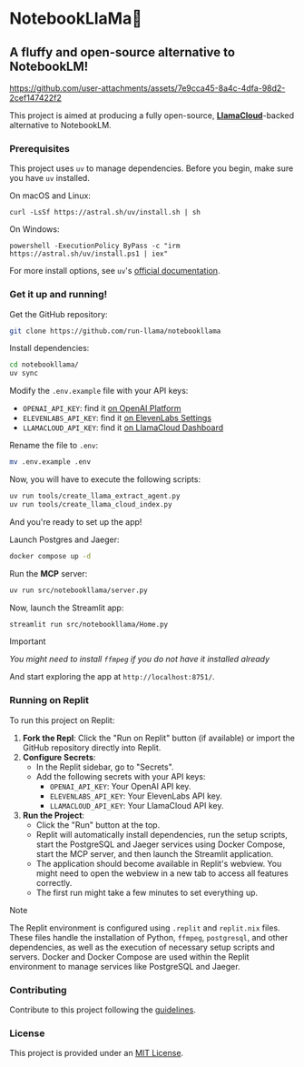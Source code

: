 # NotebookLlaMa🦙

## A fluffy and open-source alternative to NotebookLM!

https://github.com/user-attachments/assets/7e9cca45-8a4c-4dfa-98d2-2cef147422f2

This project is aimed at producing a fully open-source, [**LlamaCloud**](https://cloud.llamaindex.ai?utm_source=demo&utm_medium=notebookLM)-backed alternative to NotebookLM.

### Prerequisites

This project uses `uv` to manage dependencies. Before you begin, make sure you have `uv` installed.

On macOS and Linux:

```
curl -LsSf https://astral.sh/uv/install.sh | sh
```

On Windows:

```
powershell -ExecutionPolicy ByPass -c "irm https://astral.sh/uv/install.ps1 | iex"
```

For more install options, see `uv`'s [official documentation](https://docs.astral.sh/uv/getting-started/installation/).

### Get it up and running!

Get the GitHub repository:

```bash
git clone https://github.com/run-llama/notebookllama
```

Install dependencies:

```bash
cd notebookllama/
uv sync
```

Modify the `.env.example` file with your API keys:

- `OPENAI_API_KEY`: find it [on OpenAI Platform](https://platform.openai.com/api-keys)
- `ELEVENLABS_API_KEY`: find it [on ElevenLabs Settings](https://elevenlabs.io/app/settings/api-keys)
- `LLAMACLOUD_API_KEY`: find it [on LlamaCloud Dashboard](https://cloud.llamaindex.ai?utm_source=demo&utm_medium=notebookLM)

Rename the file to `.env`:

```bash
mv .env.example .env
```

Now, you will have to execute the following scripts:

```bash
uv run tools/create_llama_extract_agent.py
uv run tools/create_llama_cloud_index.py
```

And you're ready to set up the app!

Launch Postgres and Jaeger:

```bash
docker compose up -d
```

Run the **MCP** server:

```bash
uv run src/notebookllama/server.py
```

Now, launch the Streamlit app:

```bash
streamlit run src/notebookllama/Home.py
```

> [!IMPORTANT]
>
> _You might need to install `ffmpeg` if you do not have it installed already_

And start exploring the app at `http://localhost:8751/`.

### Running on Replit

To run this project on Replit:

1.  **Fork the Repl**: Click the "Run on Replit" button (if available) or import the GitHub repository directly into Replit.
2.  **Configure Secrets**:
    *   In the Replit sidebar, go to "Secrets".
    *   Add the following secrets with your API keys:
        *   `OPENAI_API_KEY`: Your OpenAI API key.
        *   `ELEVENLABS_API_KEY`: Your ElevenLabs API key.
        *   `LLAMACLOUD_API_KEY`: Your LlamaCloud API key.
3.  **Run the Project**:
    *   Click the "Run" button at the top.
    *   Replit will automatically install dependencies, run the setup scripts, start the PostgreSQL and Jaeger services using Docker Compose, start the MCP server, and then launch the Streamlit application.
    *   The application should become available in Replit's webview. You might need to open the webview in a new tab to access all features correctly.
    *   The first run might take a few minutes to set everything up.

> [!NOTE]
> The Replit environment is configured using `.replit` and `replit.nix` files. These files handle the installation of Python, `ffmpeg`, `postgresql`, and other dependencies, as well as the execution of necessary setup scripts and servers. Docker and Docker Compose are used within the Replit environment to manage services like PostgreSQL and Jaeger.

### Contributing

Contribute to this project following the [guidelines](./CONTRIBUTING.md).

### License

This project is provided under an [MIT License](LICENSE).
